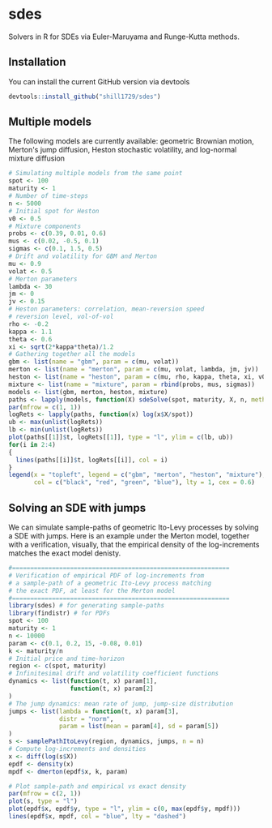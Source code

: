
# sdes

<!-- badges: start -->
<!-- badges: end -->

Solvers in R for SDEs via Euler-Maruyama and Runge-Kutta methods.

## Installation

You can install the current GitHub version via devtools

``` r
devtools::install_github("shill1729/sdes")
```
## Multiple models
The following models are currently available: geometric Brownian motion, Merton's jump diffusion, Heston stochastic volatility, and log-normal mixture diffusion
```r
# Simulating multiple models from the same point
spot <- 100
maturity <- 1
# Number of time-steps
n <- 5000
# Initial spot for Heston
v0 <- 0.5
# Mixture components
probs <- c(0.39, 0.01, 0.6)
mus <- c(0.02, -0.5, 0.1)
sigmas <- c(0.1, 1.5, 0.5)
# Drift and volatility for GBM and Merton
mu <- 0.9
volat <- 0.5
# Merton parameters
lambda <- 30
jm <- 0
jv <- 0.15
# Heston parameters: correlation, mean-reversion speed
# reversion level, vol-of-vol
rho <- -0.2
kappa <- 1.1
theta <- 0.6
xi <- sqrt(2*kappa*theta)/1.2
# Gathering together all the models
gbm <- list(name = "gbm", param = c(mu, volat))
merton <- list(name = "merton", param = c(mu, volat, lambda, jm, jv))
heston <- list(name = "heston", param = c(mu, rho, kappa, theta, xi, v0))
mixture <- list(name = "mixture", param = rbind(probs, mus, sigmas))
models <- list(gbm, merton, heston, mixture)
paths <- lapply(models, function(X) sdeSolve(spot, maturity, X, n, method = "em"))
par(mfrow = c(1, 1))
logRets <- lapply(paths, function(x) log(x$X/spot))
ub <- max(unlist(logRets))
lb <- min(unlist(logRets))
plot(paths[[1]]$t, logRets[[1]], type = "l", ylim = c(lb, ub))
for(i in 2:4)
{
  lines(paths[[i]]$t, logRets[[i]], col = i)
}
legend(x = "topleft", legend = c("gbm", "merton", "heston", "mixture"),
       col = c("black", "red", "green", "blue"), lty = 1, cex = 0.6)

```

## Solving an SDE with jumps
We can simulate sample-paths of geometric Ito-Levy processes
by solving a SDE with jumps. Here is an example under the Merton model, together with a verification, visually, that the empirical density of the log-increments matches the exact model denisty.
```r
#============================================================
# Verification of empirical PDF of log-increments from
# a sample-path of a geometric Ito-Levy process matching
# the exact PDF, at least for the Merton model
#============================================================
library(sdes) # for generating sample-paths
library(findistr) # for PDFs
spot <- 100
maturity <- 1
n <- 10000
param <- c(0.1, 0.2, 15, -0.08, 0.01)
k <- maturity/n
# Initial price and time-horizon
region <- c(spot, maturity)
# Infinitesimal drift and volatility coefficient functions
dynamics <- list(function(t, x) param[1],
                 function(t, x) param[2]
)
# The jump dynamics: mean rate of jump, jump-size distribution
jumps <- list(lambda = function(t, x) param[3],
              distr = "norm",
              param = list(mean = param[4], sd = param[5])
)
s <- samplePathItoLevy(region, dynamics, jumps, n = n)
# Compute log-increments and densities
x <- diff(log(s$X))
epdf <- density(x)
mpdf <- dmerton(epdf$x, k, param)

# Plot sample-path and empirical vs exact density
par(mfrow = c(2, 1))
plot(s, type = "l")
plot(epdf$x, epdf$y, type = "l", ylim = c(0, max(epdf$y, mpdf)))
lines(epdf$x, mpdf, col = "blue", lty = "dashed")
```


